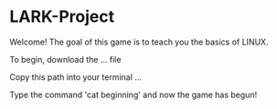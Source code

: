 # LARK-Project
Welcome!
The goal of this game is to teach you the basics of LINUX.

To begin, download the ... file

Copy this path into your terminal ...

Type the command 'cat beginning' and now the game has begun!
